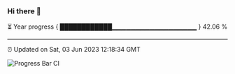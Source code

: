### Hi there 👋

⏳ Year progress { ████████████▁▁▁▁▁▁▁▁▁▁▁▁▁▁▁▁▁▁ } 42.06 %

---

⏰ Updated on Sat, 03 Jun 2023 12:18:34 GMT

![Progress Bar CI](https://github.com/liununu/liununu/workflows/Progress%20Bar%20CI/badge.svg)
